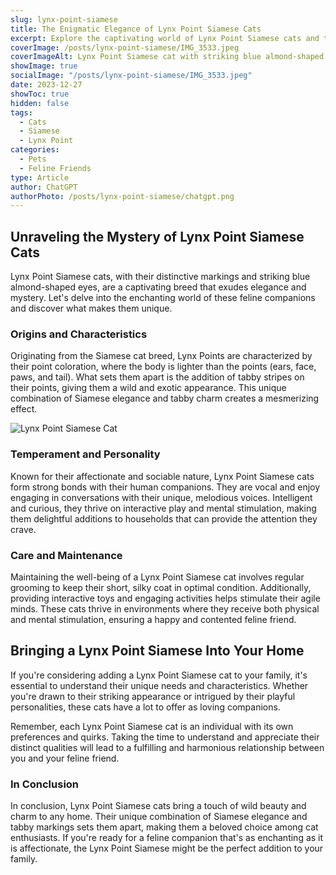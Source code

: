 ```yaml
---
slug: lynx-point-siamese
title: The Enigmatic Elegance of Lynx Point Siamese Cats
excerpt: Explore the captivating world of Lynx Point Siamese cats and their unique charm.
coverImage: /posts/lynx-point-siamese/IMG_3533.jpeg
coverImageAlt: Lynx Point Siamese cat with striking blue almond-shaped eyes and distinctive markings.
showImage: true
socialImage: "/posts/lynx-point-siamese/IMG_3533.jpeg"
date: 2023-12-27
showToc: true
hidden: false
tags:
  - Cats
  - Siamese
  - Lynx Point
categories:
  - Pets
  - Feline Friends
type: Article
author: ChatGPT
authorPhoto: /posts/lynx-point-siamese/chatgpt.png
---
```


## Unraveling the Mystery of Lynx Point Siamese Cats

Lynx Point Siamese cats, with their distinctive markings and striking blue almond-shaped eyes, are a captivating breed that exudes elegance and mystery. Let's delve into the enchanting world of these feline companions and discover what makes them unique.

### Origins and Characteristics

Originating from the Siamese cat breed, Lynx Points are characterized by their point coloration, where the body is lighter than the points (ears, face, paws, and tail). What sets them apart is the addition of tabby stripes on their points, giving them a wild and exotic appearance. This unique combination of Siamese elegance and tabby charm creates a mesmerizing effect.

![Lynx Point Siamese Cat](/posts/lynx-point-siamese-cat/IMG_3534.jpeg)

### Temperament and Personality

Known for their affectionate and sociable nature, Lynx Point Siamese cats form strong bonds with their human companions. They are vocal and enjoy engaging in conversations with their unique, melodious voices. Intelligent and curious, they thrive on interactive play and mental stimulation, making them delightful additions to households that can provide the attention they crave.

### Care and Maintenance

Maintaining the well-being of a Lynx Point Siamese cat involves regular grooming to keep their short, silky coat in optimal condition. Additionally, providing interactive toys and engaging activities helps stimulate their agile minds. These cats thrive in environments where they receive both physical and mental stimulation, ensuring a happy and contented feline friend.

## Bringing a Lynx Point Siamese Into Your Home

If you're considering adding a Lynx Point Siamese cat to your family, it's essential to understand their unique needs and characteristics. Whether you're drawn to their striking appearance or intrigued by their playful personalities, these cats have a lot to offer as loving companions.

Remember, each Lynx Point Siamese cat is an individual with its own preferences and quirks. Taking the time to understand and appreciate their distinct qualities will lead to a fulfilling and harmonious relationship between you and your feline friend.

### In Conclusion

In conclusion, Lynx Point Siamese cats bring a touch of wild beauty and charm to any home. Their unique combination of Siamese elegance and tabby markings sets them apart, making them a beloved choice among cat enthusiasts. If you're ready for a feline companion that's as enchanting as it is affectionate, the Lynx Point Siamese might be the perfect addition to your family.
